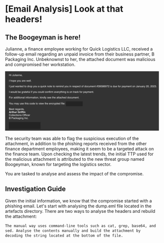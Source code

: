 # [Email Analysis] Look at that headers!

## The Boogeyman is here!
Julianne, a finance employee working for Quick Logistics LLC, received a follow-up email regarding an unpaid invoice from their business partner, B Packaging Inc. Unbeknownst to her, the attached document was malicious and compromised her workstation.

<div>
<img src="https://github.com/Modern-Wizard/-Email-Analysis-Look-at-that-headers-/blob/main/ss2.png" />
</div>

The security team was able to flag the suspicious execution of the attachment, in addition to the phishing reports received from the other finance department employees, making it seem to be a targeted attack on the finance team. Upon checking the latest trends, the initial TTP used for the malicious attachment is attributed to the new threat group named Boogeyman, known for targeting the logistics sector.

You are tasked to analyse and assess the impact of the compromise.

## Investigation Guide
Given the initial information, we know that the compromise started with a phishing email. Let's start with analysing the dump.eml file located in the artefacts directory. There are two ways to analyse the headers and rebuild the attachment:

    The manual way uses command-line tools such as cat, grep, base64, and sed. Analyse the contents manually and build the attachment by decoding the string located at the bottom of the file.

<div>
<img src="" />
</div>
